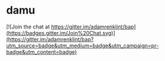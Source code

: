 # damu

[![Join the chat at https://gitter.im/adamrenklint/bap](https://badges.gitter.im/Join%20Chat.svg)](https://gitter.im/adamrenklint/bap?utm_source=badge&utm_medium=badge&utm_campaign=pr-badge&utm_content=badge)
